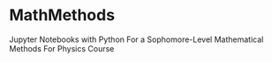 # MathMethods
Jupyter Notebooks with Python For a Sophomore-Level Mathematical Methods For Physics Course
